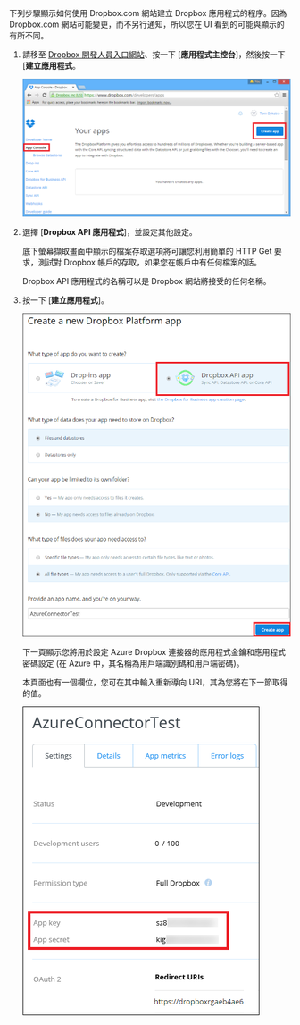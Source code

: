 下列步驟顯示如何使用 Dropbox.com 網站建立 Dropbox 應用程式的程序。因為 Dropbox.com 網站可能變更，而不另行通知，所以您在 UI 看到的可能與顯示的有所不同。

1. 請移至 [Dropbox 開發人員入口網站](https://www.dropbox.com/developers/apps)、按一下 [**應用程式主控台**]，然後按一下 [**建立應用程式**。

	![建立 Dropbox 應用程式](./media/app-service-api-create-dropbox-app/dbappcreate.png)

2. 選擇 [**Dropbox API 應用程式**]，並設定其他設定。
 
	底下螢幕擷取畫面中顯示的檔案存取選項將可讓您利用簡單的 HTTP Get 要求，測試對 Dropbox 帳戶的存取，如果您在帳戶中有任何檔案的話。

	Dropbox API 應用程式的名稱可以是 Dropbox 網站將接受的任何名稱。

3. 按一下 [**建立應用程式**]。

	![建立 Dropbox 應用程式](./media/app-service-api-create-dropbox-app/dbapiapp.png)

	下一頁顯示您將用於設定 Azure Dropbox 連接器的應用程式金鑰和應用程式密碼設定 (在 Azure 中，其名稱為用戶端識別碼和用戶端密碼)。

	本頁面也有一個欄位，您可在其中輸入重新導向 URI，其為您將在下一節取得的值。

	![建立 Dropbox 應用程式](./media/app-service-api-create-dropbox-app/dbappsettings.png)

<!---HONumber=July15_HO4-->